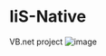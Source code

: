 # IiS-Native
VB.net project
![image](https://user-images.githubusercontent.com/15937452/133950363-2070f7d9-4c40-44a4-8819-8086e73411ed.png)
